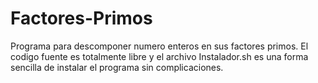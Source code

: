 # Factores-Primos
Programa para descomponer numero enteros en sus factores primos. El codigo fuente es totalmente libre y el archivo Instalador.sh es una forma sencilla de instalar el programa sin complicaciones.
